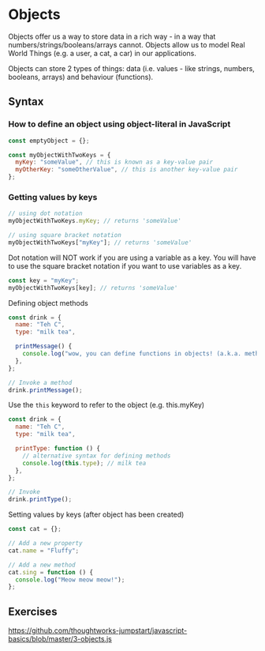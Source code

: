 # Objects

Objects offer us a way to store data in a rich way - in a way that numbers/strings/booleans/arrays cannot. Objects allow us to model Real World Things (e.g. a user, a cat, a car) in our applications.

Objects can store 2 types of things: data (i.e. values - like strings, numbers, booleans, arrays) and behaviour (functions).

## Syntax

### How to define an object using object-literal in JavaScript

```js
const emptyObject = {};

const myObjectWithTwoKeys = {
  myKey: "someValue", // this is known as a key-value pair
  myOtherKey: "someOtherValue", // this is another key-value pair
};
```

### Getting values by keys

```js
// using dot notation
myObjectWithTwoKeys.myKey; // returns 'someValue'

// using square bracket notation
myObjectWithTwoKeys["myKey"]; // returns 'someValue'
```

Dot notation will NOT work if you are using a variable as a key. You will have to use the square bracket notation if you want to use variables as a key.

```js
const key = "myKey";
myObjectWithTwoKeys[key]; // returns 'someValue'
```

Defining object methods

```js
const drink = {
  name: "Teh C",
  type: "milk tea",

  printMessage() {
    console.log("wow, you can define functions in objects! (a.k.a. methods)");
  },
};

// Invoke a method
drink.printMessage();
```

Use the `this` keyword to refer to the object (e.g. this.myKey)

```js
const drink = {
  name: "Teh C",
  type: "milk tea",

  printType: function () {
    // alternative syntax for defining methods
    console.log(this.type); // milk tea
  },
};

// Invoke
drink.printType();
```

Setting values by keys (after object has been created)

```js
const cat = {};

// Add a new property
cat.name = "Fluffy";

// Add a new method
cat.sing = function () {
  console.log("Meow meow meow!");
};
```

## Exercises

https://github.com/thoughtworks-jumpstart/javascript-basics/blob/master/3-objects.js
